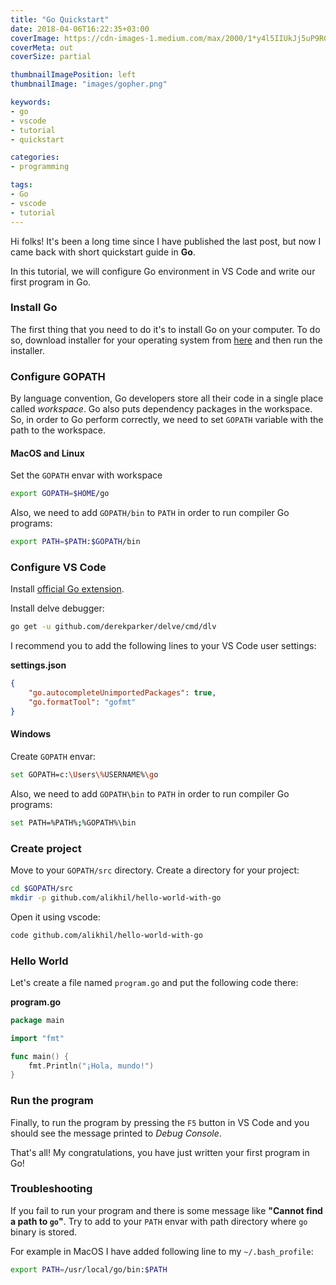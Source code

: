 ```yaml
---
title: "Go Quickstart"
date: 2018-04-06T16:22:35+03:00
coverImage: https://cdn-images-1.medium.com/max/2000/1*y4l5IIUkJj5uP9RGM8U-Fg.png # "/images/golang.png"
coverMeta: out
coverSize: partial

thumbnailImagePosition: left
thumbnailImage: "images/gopher.png"

keywords:
- go
- vscode
- tutorial
- quickstart

categories:
- programming

tags:
- Go
- vscode
- tutorial
---
```


Hi folks!
It's been a long time since I have published the last post, but now I came back with short quickstart guide in **Go**.

In this tutorial, we will configure Go environment in VS Code and write our first program in Go.

<!--more-->

### Install Go

The first thing that you need to do it's to install Go on your computer. To do so, download installer for your operating system from  [here](https://golang.org/dl/) and then run the installer.


### Configure GOPATH

By language convention, Go developers store all their code in a single place called *workspace*. Go also puts dependency packages in the workspace. So, in order to Go perform correctly, we need to set `GOPATH` variable with the path to the workspace.

#### MacOS and Linux

Set the `GOPATH` envar with workspace

```bash
export GOPATH=$HOME/go
```

Also, we need to add `GOPATH/bin` to `PATH` in order to run compiler Go programs:

```bash
export PATH=$PATH:$GOPATH/bin
```

### Configure VS Code

Install [official Go extension](https://github.com/Microsoft/vscode-go).

Install delve debugger:

```bash
go get -u github.com/derekparker/delve/cmd/dlv
```

I recommend you to add the following lines to your VS Code user settings:

**settings.json**

```json
{
    "go.autocompleteUnimportedPackages": true,
    "go.formatTool": "gofmt"
}
```


#### Windows

Create `GOPATH` envar:

```sh
set GOPATH=c:\Users\%USERNAME%\go
```

Also, we need to add `GOPATH\bin` to `PATH` in order to run compiler Go programs:

```sh
set PATH=%PATH%;%GOPATH%\bin
```

### Create project

Move to your `GOPATH/src` directory. Create a directory for your project:

```bash
cd $GOPATH/src
mkdir -p github.com/alikhil/hello-world-with-go
```

Open it using vscode:

```bash
code github.com/alikhil/hello-world-with-go
```

### Hello World

Let's create a file named `program.go` and put the following code there:


**program.go**

```go
package main

import "fmt"

func main() {
    fmt.Println("¡Hola, mundo!")
}
```

### Run the program

Finally, to run the program by pressing the `F5` button in VS Code and you should see the message printed to *Debug Console*.

That's all! My congratulations, you have just written your first program in Go!

### Troubleshooting

If you fail to run your program and there is some message like **"Cannot find a path to `go`"**.
Try to add to your `PATH` envar with path directory where `go` binary is stored.

For example in MacOS I have added following line to my `~/.bash_profile`:

```bash
export PATH=/usr/local/go/bin:$PATH
```
